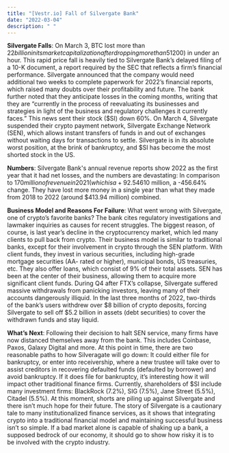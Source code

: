 ```yaml
---
title: "[Vestr.io] Fall of Silvergate Bank"
date: "2022-03-04"
description: " "
---
```


<b>Silvergate Falls</b>: On March 3, BTC lost more than $22 billion in its market capitalization after dropping more than 5% ($1200) in under an hour. This rapid price fall is heavily tied to Silvergate Bank’s delayed filing of a 10-K document, a report required by the SEC that reflects a firm’s financial performance. Silvergate announced that the company would need additional two weeks to complete paperwork for 2022’s financial reports, which raised many doubts over their profitability and future. The bank further noted that they anticipate losses in the coming months, writing that they are “currently in the process of reevaluating its businesses and strategies in light of the business and regulatory challenges it currently faces.” This news sent their stock ($SI) down 60%. On March 4, Silvergate suspended their crypto payment network, Silvergate Exchange Network (SEN), which allows instant transfers of funds in and out of exchanges without waiting days for transactions to settle. Silvergate is in its absolute worst position, at the brink of bankruptcy, and $SI has become the most shorted stock in the US.

<b>Numbers</b>: Silvergate Bank's annual revenue reports show 2022 as the first year that it had net losses, and the numbers are devastating: In comparison to $170 million of revenue in 2021 (which is a +92.54% change from the year prior), last year’s revenue plunged to -$610 million, a -456.64% change. They have lost more money in a single year than what they made from 2018 to 2022 (around $413.94 million) combined.

<b>Business Model and Reasons For Failure</b>: What went wrong with Silvergate, one of crypto’s favorite banks? The bank cites regulatory investigations and lawmaker inquiries as causes for recent struggles. The biggest reason, of course, is last year’s decline in the cryptocurrency market, which led many clients to pull back from crypto. Their business model is similar to traditional banks, except for their involvement in crypto through the SEN platform. With client funds, they invest in various securities, including high-grade mortgage securities (AA- rated or higher), municipal bonds, US treasuries, etc. They also offer loans, which consist of 9% of their total assets. SEN has been at the center of their business, allowing them to acquire more significant client funds. During Q4 after FTX’s collapse, Silvergate suffered massive withdrawals from panicking investors, leaving many of their accounts dangerously illiquid. In the last three months of 2022, two-thirds of the bank’s users withdrew over $8 billion of crypto deposits, forcing Silvergate to sell off $5.2 billion in assets (debt securities) to cover the withdrawn funds and stay liquid.

<b>What’s Next</b>: Following their decision to halt SEN service, many firms have now distanced themselves away from the bank. This includes Coinbase, Paxos, Galaxy Digital and more. At this point in time, there are two reasonable paths to how Silveragate will go down: It could either file for bankruptcy, or enter into receivership, where a new trustee will take over to assist creditors in recovering defaulted funds (defaulted by borrower) and avoid bankruptcy. If it does file for bankruptcy, it’s interesting how it will impact other traditional finance firms. Currently, shareholders of $SI include many investment firms: BlackRock (7.2%), SIG (7.5%), Jane Street (5.5%), Citadel (5.5%). At this moment, shorts are piling up against Silvergate and there isn’t much hope for their future. The story of Silvergate is a cautionary tale to many institutionalized finance services, as it shows that integrating crypto into a traditional financial model and maintaining successful business isn’t so simple. If a bad market alone is capable of shaking up a bank, a supposed bedrock of our economy, it should go to show how risky it is to be involved with the crypto industry.